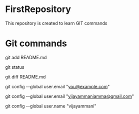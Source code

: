 # FirstRepository
This repository is created to learn GIT commands

# Git commands

git add README.md

git status

git diff README.md

git config --global user.email "you@example.com"

git config --global user.email "vijayammaniamma@gmail.com"

git config --global user.name "vijayammani"
